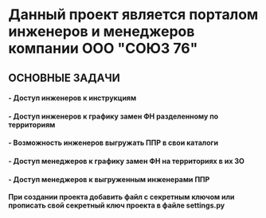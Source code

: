 # Данный проект является порталом инженеров и менеджеров компании ООО "СОЮЗ 76"

## ОСНОВНЫЕ ЗАДАЧИ

#### - Доступ инженеров к инструкциям
#### - Доступ инженеров к графику замен ФН разделенному по территориям
#### - Возможность инженеров выгружать ППР в свои каталоги
#### - Доступ менеджеров к графику замен ФН на территориях в их ЗО
#### - Доступ менеджеров к выгруженным инженерами ППР

**При создании проекта добавить файл с секретным ключом или прописать свой секретный ключ проекта в файле settings.py**



